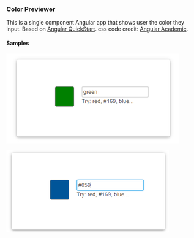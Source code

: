 ### Color Previewer
This is a single component Angular app that shows user the color they input. Based on [Angular QuickStart](https://github.com/angular/quickstart).
css code credit: [Angular Academic](https://angular-academy.s3-us-west-1.amazonaws.com/styles/angular-academy-lessons-theme-v1.css).

#### Samples
![sample1](https://github.com/Tempay/tempay.github.io/blob/master/img/color-previewer-1.PNG?raw=true)

![sample2](https://github.com/Tempay/tempay.github.io/blob/master/img/color-previewer-2.PNG?raw=true)
